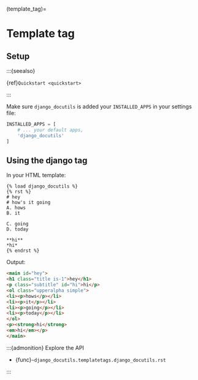 (template_tag)=

# Template tag

## Setup

:::{seealso}

{ref}`Quickstart <quickstart>`

:::

Make sure `django_docutils` is added your `INSTALLED_APPS` in your settings file:

```python
INSTALLED_APPS = [
    # ... your default apps,
    'django_docutils'
]
```

## Using the django tag

In your HTML template:

```django
{% load django_docutils %}
{% rst %}
# hey
# how's it going
A. hows
B. it

C. going
D. today

**hi**
*hi*
{% endrst %}
```

Output:

```html
<main id="hey">
<h1 class="title is-1">hey</h1>
<p class="subtitle" id="hi">hi</p>
<ol class="upperalpha simple">
<li><p>hows</p></li>
<li><p>it</p></li>
<li><p>going</p></li>
<li><p>today</p></li>
</ol>
<p><strong>hi</strong>
<em>hi</em></p>
</main>
```

:::{admonition} Explore the API

- {func}`~django_docutils.templatetags.django_docutils.rst`

:::
